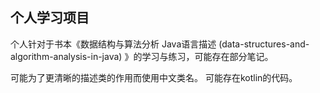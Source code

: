 ## 个人学习项目
个人针对于书本《数据结构与算法分析 Java语言描述 (data-structures-and-algorithm-analysis-in-java) 》的学习与练习，可能存在部分笔记。

可能为了更清晰的描述类的作用而使用中文类名。
可能存在kotlin的代码。